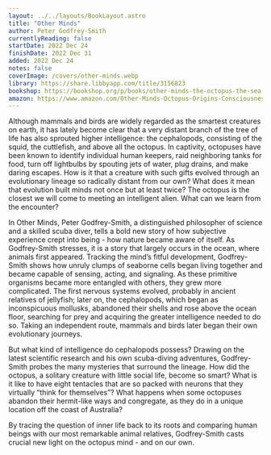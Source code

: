 ```yaml
---
layout: ../../layouts/BookLayout.astro
title: "Other Minds"
author: Peter Godfrey-Smith
currentlyReading: false
startDate: 2022 Dec 24
finishDate: 2022 Dec 31
added: 2022 Dec 24
notes: false
coverImage: /covers/other-minds.webp
library: https://share.libbyapp.com/title/3156823
bookshop: https://bookshop.org/p/books/other-minds-the-octopus-the-sea-and-the-deep-origins-of-consciousness-peter-godfrey-smith/8487100
amazon: https://www.amazon.com/Other-Minds-Octopus-Origins-Consciousness/dp/0374227764
---
```


Although mammals and birds are widely regarded as the smartest creatures on earth, it has lately become clear that a very distant branch of the tree of life has also sprouted higher intelligence: the cephalopods, consisting of the squid, the cuttlefish, and above all the octopus. In captivity, octopuses have been known to identify individual human keepers, raid neighboring tanks for food, turn off lightbulbs by spouting jets of water, plug drains, and make daring escapes. How is it that a creature with such gifts evolved through an evolutionary lineage so radically distant from our own? What does it mean that evolution built minds not once but at least twice? The octopus is the closest we will come to meeting an intelligent alien. What can we learn from the encounter?

In Other Minds, Peter Godfrey-Smith, a distinguished philosopher of science and a skilled scuba diver, tells a bold new story of how subjective experience crept into being - how nature became aware of itself. As Godfrey-Smith stresses, it is a story that largely occurs in the ocean, where animals first appeared. Tracking the mind’s fitful development, Godfrey-Smith shows how unruly clumps of seaborne cells began living together and became capable of sensing, acting, and signaling. As these primitive organisms became more entangled with others, they grew more complicated. The first nervous systems evolved, probably in ancient relatives of jellyfish; later on, the cephalopods, which began as inconspicuous mollusks, abandoned their shells and rose above the ocean floor, searching for prey and acquiring the greater intelligence needed to do so. Taking an independent route, mammals and birds later began their own evolutionary journeys.

But what kind of intelligence do cephalopods possess? Drawing on the latest scientific research and his own scuba-diving adventures, Godfrey-Smith probes the many mysteries that surround the lineage. How did the octopus, a solitary creature with little social life, become so smart? What is it like to have eight tentacles that are so packed with neurons that they virtually “think for themselves”? What happens when some octopuses abandon their hermit-like ways and congregate, as they do in a unique location off the coast of Australia?

By tracing the question of inner life back to its roots and comparing human beings with our most remarkable animal relatives, Godfrey-Smith casts crucial new light on the octopus mind - and on our own.  
